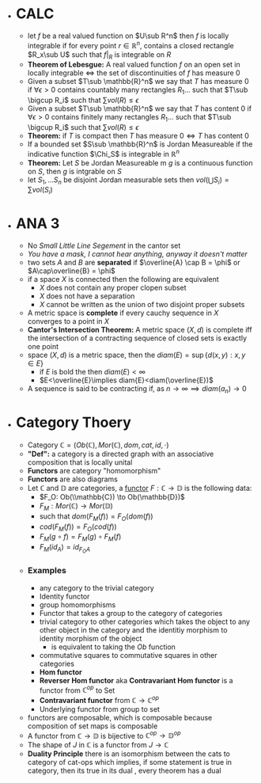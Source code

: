 - # CALC
	- let $f$ be a real valued function on $U\sub R^n$ then $f$ is locally integrable if for every point $r\in \mathbb{R}^n$, contains a closed rectangle $R_x\sub U$ such that $f|_R$ is integrable on $R$
	- __Theorem of Lebesgue:__ A real valued function $f$ on an open set in locally integrable <=> the set of discontinuities of $f$ has measure $0$
	- Given a subset $T\sub \mathbb{R}^n$ we say that $T$ has measure $0$ if $\forall \epsilon > 0$ contains countably many rectangles $R_1\dots$ such that $T\sub \bigcup R_i$ such that $\sum vol(R) \le \epsilon$
	- Given a subset $T\sub \mathbb{R}^n$ we say that $T$ has content $0$ if $\forall \epsilon > 0$ contains finitely many rectangles $R_1\dots$ such that $T\sub \bigcup R_i$ such that $\sum vol(R) \le \epsilon$
	- __Theorem:__ if $T$ is compact then $T$ has measure $0\iff T$ has content $0$
	- If a bounded set $S\sub \mathbb{R}^n$ is Jordan Measureable if the indicative function $\Chi_S$ is integrable in $\mathbb{R}^n$
	- __Theorem:__ Let $S$ be Jordan Measureable m $g$ is a continuous function on $S$, then $g$ is intgrable on $S$
	- let $S_1,\dots S_n$ be disjoint Jordan measurable sets then $vol(\bigcup S_i) = \sum vol(S_i)$
- # ANA 3
	- No _Small Little Line Segement_ in the cantor set
	- _You have a mask, I cannot hear anything, anyway it doesn't matter_
	- two sets $A$ and $B$ are __separated__ if $\overline{A} \cap B = \phi$ or $A\cap\overline{B} = \phi$
	- if a space $X$ is connected then the following are equivalent
		- $X$ does not contain any proper clopen subset
		- $X$ does not have a separation
		- $X$ cannot be written as the union of two disjoint proper subsets
	- A metric space is __complete__ if every cauchy sequence in $X$ converges to a point in $X$
	- __Cantor's Intersection Theorem:__ A metric space $(X, d)$ is complete iff the intersection of a contracting sequence of closed sets is exactly one point
	- space $(X, d)$ is a metric space, then the $diam(E) = \sup\{d(x,y):x, y \in E\}$
		- if $E$ is bold the then $diam(E)<\infty$
		- $E<\overline{E}\implies diam{E}<diam(\overline{E})$
	- A sequence is said to be contracting if, as $n \to \infty\implies diam(a_n) \to 0$
- # Category Thoery
	- Category $\mathbb{C} = (Ob(\mathbb{C}), Mor(\mathbb{C}), dom, cat, id, \cdot)$
	- __"Def":__ a category is a directed graph with an associative composition that is locally unital
	- __Functors__ are category "homomorphism"
	- __Functors__ are also diagrams
	- Let $\mathbb{C}$ and $\mathbb{D}$ are categories, a <u>functor</u> $F:\mathbb{C} \to \mathbb{D}$ is the following data:
		- $F_O: Ob(\\mathbb{C}) \to Ob(\mathbb{D})$
		- $F_M: Mor(\mathbb{C}) \to Mor(\mathbb{D})$
		- such that $dom(F_M(f)) = F_O(dom(f))$
		- $cod(F_M(f)) = F_O(cod(f))$
		- $F_M(g\circ f) = F_M(g)\circ F_M(f)$
		- $F_M(id_A) = id_{F_OA}$
	- ### Examples
		- any category to the trivial category
		- Identity functor
		- group homomorphisms
		- Functor that takes a group to the category of categories
		- trivial category to other categories which takes the object to any other object in the category and the identitiy morphism to identity morphism of the object
			- is equivalent to taking the $Ob$ function
		- commutative squares to commutative squares in other categories
		- __Hom functor__
		- __Reverser Hom functor__ aka __Contravariant Hom functor__ is a functor from $\mathbb{C}^{op}$ to Set
		- __Contravariant functor__ from $\mathbb{C} \to \mathbb{C}^{op}$
		- Underlying functor from group to set
	- functors are composable, which is composable because composition of set maps is composable
	- A functor from $\mathbb{C}\to \mathbb{D}$ is bijective to $\mathbb{C}^{op}\to\mathbb{D}^{op}$
	- The shape of $J$ in $\mathbb{C}$ is a functor from $J \to \mathbb{C}$
	- __Duality Principle__ there is an isomorphism between the cats to category of cat-ops which implies, if some statement is true in category, then its true in its dual , every theorem has a dual